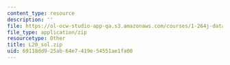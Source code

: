```yaml
---
content_type: resource
description: ''
file: https://ol-ocw-studio-app-qa.s3.amazonaws.com/courses/1-264j-database-internet-and-systems-integration-technologies-fall-2013/69118dd925ab64e7419e54551ae1fa00_L20_sol.zip
file_type: application/zip
resourcetype: Other
title: L20_sol.zip
uid: 69118dd9-25ab-64e7-419e-54551ae1fa00
---
```

